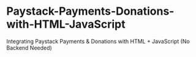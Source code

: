 # Paystack-Payments-Donations-with-HTML-JavaScript
Integrating Paystack Payments &amp; Donations with HTML + JavaScript (No Backend Needed)
